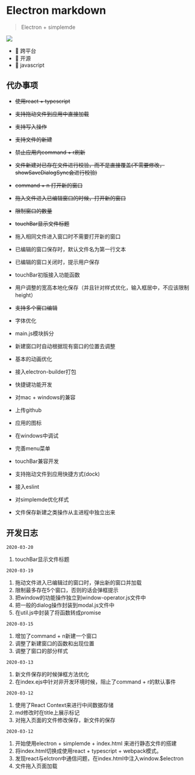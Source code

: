 # Electron markdown
> Electron + simplemde
>
![](https://img.shields.io/badge/electron-markdown-blue)

* 🌟 跨平台
* 🌟 开源
* 🌟 javascript

## 代办事项
*   ~~使用react + typescript~~
*   ~~支持拖动文件到应用中直接加载~~
*   ~~支持写入操作~~
*   ~~支持文件的新建~~
*   ~~禁止应用内command + r刷新~~
*   ~~文件新建对已存在文件进行校验，而不是直接覆盖(不需要修改，showSaveDialogSync会进行校验)~~
*   ~~command + n 打开新的窗口~~
*   ~~拖入文件进入已编辑窗口的时候，打开新的窗口~~
*   ~~限制窗口的数量~~
*   ~~touchBar显示文件标题~~
*   拖入相同文件进入窗口时不需要打开新的窗口
*   已编辑的窗口保存时，默认文件名为第一行文本
*   已编辑的窗口关闭时，提示用户保存
*   touchBar初版接入功能函数
*   用户调整的宽高本地化保存（并且针对样式优化，输入框居中，不应该限制height）
*   ~~支持多个窗口编辑~~
*   字体优化
*   main.js模块拆分
*   新建窗口时自动根据现有窗口的位置去调整
*   基本的动画优化
*   接入electron-builder打包
*   快捷键功能开发
*   对mac + windows的兼容
*   上传github

*   应用的图标

*   在windows中调试

*   完善menu菜单
*   touchBar兼容开发
*   支持拖动文件到应用快捷方式(dock)
*   接入eslint
*   对simplemde优化样式
*   文件保存新建之类操作从主进程中独立出来

## 开发日志
`2020-03-20`
1.  touchBar显示文件标题


`2020-03-19`
1.  拖动文件进入已编辑过的窗口时，弹出新的窗口并加载
2.  限制最多存在5个窗口，否则的话会弹框提示
3.  把window的功能操作独立到window-operator.js文件中
4.  把一般的dialog操作封装到modal.js文件中
5.  在util.js中封装了将函数转成promise

`2020-03-15`
1.  增加了command + n新建一个窗口
2.  调整了新建窗口的函数和出现位置
3.  调整了窗口的部分样式

`2020-03-13`
1.  新文件保存的时候弹框方法优化
2.  在index.ejs中针对非开发环境时候，阻止了command + r的默认事件

`2020-03-12`
1.  使用了React Context来进行中间数据存储
2.  md修改时在title上展示标记
3.  对拖入页面的文件修改保存，新文件的保存

`2020-03-12`
1.  开始使用electron + simplemde + index.html 来进行静态文件的搭建
2.  将index.html切换成使用react + typescript + webpack模式。
3.  发现react与elctron中通信问题，在index.html中注入window.$electron
4.  文件拖入页面加载




